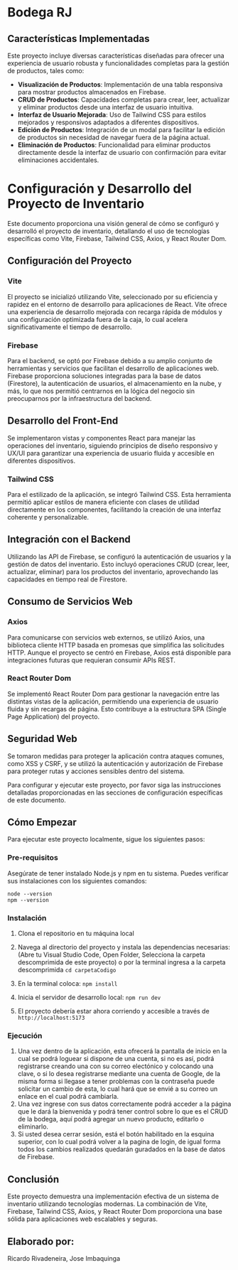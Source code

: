 # Bodega RJ

## Características Implementadas

Este proyecto incluye diversas características diseñadas para ofrecer una experiencia de usuario robusta y funcionalidades completas para la gestión de productos, tales como:

- **Visualización de Productos**: Implementación de una tabla responsiva para mostrar productos almacenados en Firebase.
- **CRUD de Productos**: Capacidades completas para crear, leer, actualizar y eliminar productos desde una interfaz de usuario intuitiva.
- **Interfaz de Usuario Mejorada**: Uso de Tailwind CSS para estilos mejorados y responsivos adaptados a diferentes dispositivos.
- **Edición de Productos**: Integración de un modal para facilitar la edición de productos sin necesidad de navegar fuera de la página actual.
- **Eliminación de Productos**: Funcionalidad para eliminar productos directamente desde la interfaz de usuario con confirmación para evitar eliminaciones accidentales.

# Configuración y Desarrollo del Proyecto de Inventario

Este documento proporciona una visión general de cómo se configuró y desarrolló el proyecto de inventario, detallando el uso de tecnologías específicas como Vite, Firebase, Tailwind CSS, Axios, y React Router Dom.

## Configuración del Proyecto

### Vite

El proyecto se inicializó utilizando Vite, seleccionado por su eficiencia y rapidez en el entorno de desarrollo para aplicaciones de React. Vite ofrece una experiencia de desarrollo mejorada con recarga rápida de módulos y una configuración optimizada fuera de la caja, lo cual acelera significativamente el tiempo de desarrollo.

### Firebase

Para el backend, se optó por Firebase debido a su amplio conjunto de herramientas y servicios que facilitan el desarrollo de aplicaciones web. Firebase proporciona soluciones integradas para la base de datos (Firestore), la autenticación de usuarios, el almacenamiento en la nube, y más, lo que nos permitió centrarnos en la lógica del negocio sin preocuparnos por la infraestructura del backend.

## Desarrollo del Front-End

Se implementaron vistas y componentes React para manejar las operaciones del inventario, siguiendo principios de diseño responsivo y UX/UI para garantizar una experiencia de usuario fluida y accesible en diferentes dispositivos.

### Tailwind CSS

Para el estilizado de la aplicación, se integró Tailwind CSS. Esta herramienta permitió aplicar estilos de manera eficiente con clases de utilidad directamente en los componentes, facilitando la creación de una interfaz coherente y personalizable.

## Integración con el Backend

Utilizando las API de Firebase, se configuró la autenticación de usuarios y la gestión de datos del inventario. Esto incluyó operaciones CRUD (crear, leer, actualizar, eliminar) para los productos del inventario, aprovechando las capacidades en tiempo real de Firestore.

## Consumo de Servicios Web

### Axios

Para comunicarse con servicios web externos, se utilizó Axios, una biblioteca cliente HTTP basada en promesas que simplifica las solicitudes HTTP. Aunque el proyecto se centró en Firebase, Axios está disponible para integraciones futuras que requieran consumir APIs REST.

### React Router Dom

Se implementó React Router Dom para gestionar la navegación entre las distintas vistas de la aplicación, permitiendo una experiencia de usuario fluida y sin recargas de página. Esto contribuye a la estructura SPA (Single Page Application) del proyecto.

## Seguridad Web

Se tomaron medidas para proteger la aplicación contra ataques comunes, como XSS y CSRF, y se utilizó la autenticación y autorización de Firebase para proteger rutas y acciones sensibles dentro del sistema.

Para configurar y ejecutar este proyecto, por favor siga las instrucciones detalladas proporcionadas en las secciones de configuración específicas de este documento.

## Cómo Empezar

Para ejecutar este proyecto localmente, sigue los siguientes pasos:

### Pre-requisitos

Asegúrate de tener instalado Node.js y npm en tu sistema. Puedes verificar sus instalaciones con los siguientes comandos:
```
node --version
npm --version
```

### Instalación

1. Clona el repositorio en tu máquina local

2. Navega al directorio del proyecto y instala las dependencias necesarias: (Abre tu Visual Studio Code, Open Folder, Selecciona la carpeta descomprimida de este proyecto) o por la terminal ingresa a la carpeta descomprimida ```cd carpetaCodigo```
3. En la terminal coloca: ```npm install```
4. Inicia el servidor de desarrollo local: ```npm run dev```
5. El proyecto debería estar ahora corriendo y accesible a través de `http://localhost:5173`

### Ejecución
1. Una vez dentro de la aplicación, esta ofrecerá la pantalla de inicio en la cual se podrá loguear si dispone de una cuenta, si no es así, podrá registrarse creando una con su correo electónico y colocando una clave, o si lo desea registrarse mediante una cuenta de Google, de la misma forma si llegase a tener problemas con la contraseña puede solicitar un cambio de esta, lo cual hará que se envié a su correo un enlace en el cual podrá cambiarla.
2. Una vez ingrese con sus datos correctamente podrá acceder a la página que le dará la bienvenida y podrá tener control sobre lo que es el CRUD de la bodega, aquí podrá agregar un nuevo producto, editarlo o eliminarlo.
3. Si usted desea cerrar sesión, está el botón habilitado en la esquina superior, con lo cual podrá volver a la pagina de login, de igual forma todos los cambios realizados quedarán guradados en la base de datos de Firebase.
## Conclusión

Este proyecto demuestra una implementación efectiva de un sistema de inventario utilizando tecnologías modernas. La combinación de Vite, Firebase, Tailwind CSS, Axios, y React Router Dom proporciona una base sólida para aplicaciones web escalables y seguras.

## Elaborado por:
Ricardo Rivadeneira, Jose Imbaquinga
